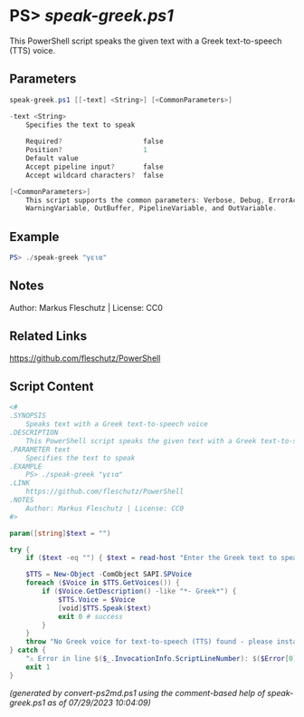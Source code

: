 PS> *speak-greek.ps1*
====================

This PowerShell script speaks the given text with a Greek text-to-speech (TTS) voice.

Parameters
----------
```powershell
speak-greek.ps1 [[-text] <String>] [<CommonParameters>]

-text <String>
    Specifies the text to speak
    
    Required?                    false
    Position?                    1
    Default value                
    Accept pipeline input?       false
    Accept wildcard characters?  false

[<CommonParameters>]
    This script supports the common parameters: Verbose, Debug, ErrorAction, ErrorVariable, WarningAction, 
    WarningVariable, OutBuffer, PipelineVariable, and OutVariable.
```

Example
-------
```powershell
PS> ./speak-greek "γεια"

```

Notes
-----
Author: Markus Fleschutz | License: CC0

Related Links
-------------
https://github.com/fleschutz/PowerShell

Script Content
--------------
```powershell
<#
.SYNOPSIS
	Speaks text with a Greek text-to-speech voice
.DESCRIPTION
	This PowerShell script speaks the given text with a Greek text-to-speech (TTS) voice.
.PARAMETER text
	Specifies the text to speak
.EXAMPLE
	PS> ./speak-greek "γεια"
.LINK
	https://github.com/fleschutz/PowerShell
.NOTES
	Author: Markus Fleschutz | License: CC0
#>

param([string]$text = "")

try {
	if ($text -eq "") { $text = read-host "Enter the Greek text to speak" }

	$TTS = New-Object -ComObject SAPI.SPVoice
	foreach ($Voice in $TTS.GetVoices()) {
		if ($Voice.GetDescription() -like "*- Greek*") { 
			$TTS.Voice = $Voice
			[void]$TTS.Speak($text)
			exit 0 # success
		}
	}
	throw "No Greek voice for text-to-speech (TTS) found - please install one"
} catch {
	"⚠️ Error in line $($_.InvocationInfo.ScriptLineNumber): $($Error[0])"
	exit 1
}
```

*(generated by convert-ps2md.ps1 using the comment-based help of speak-greek.ps1 as of 07/29/2023 10:04:09)*
